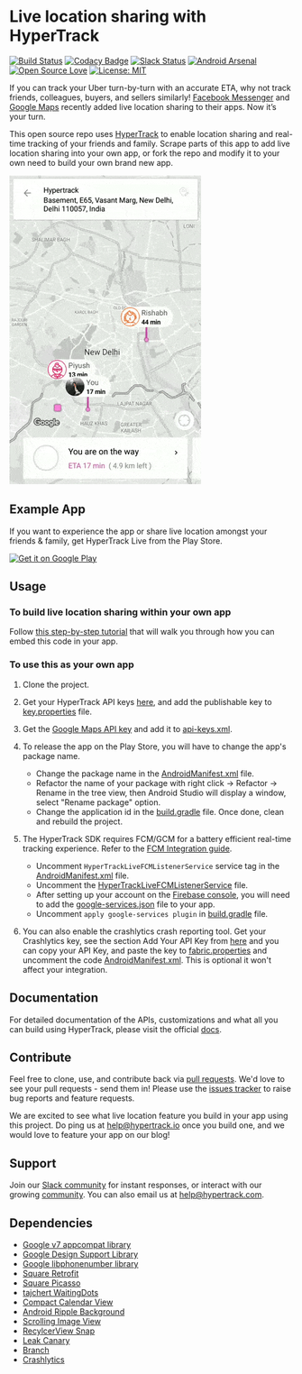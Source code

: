 # Live location sharing with HyperTrack
[![Build Status](https://travis-ci.org/hypertrack/hypertrack-live-android.svg?branch=master)](https://travis-ci.org/hypertrack/hypertrack-live-android) [![Codacy Badge](https://api.codacy.com/project/badge/Grade/4fad0c93fd3749d690571a7a728ce047)](https://www.codacy.com/app/piyushguptaece/hypertrack-live-android?utm_source=github.com&utm_medium=referral&utm_content=hypertrack/hypertrack-live-android&utm_campaign=badger) [![Slack Status](http://slack.hypertrack.com/badge.svg)](http://slack.hypertrack.com) [![Android Arsenal](https://img.shields.io/badge/Android%20Arsenal-HyperTrack%20Live-brightgreen.svg?style=flat)](https://android-arsenal.com/details/3/5754) [![Open Source Love](https://badges.frapsoft.com/os/v1/open-source.svg?v=103)](https://opensource.org/licenses/MIT) [![License: MIT](https://img.shields.io/badge/License-MIT-yellow.svg)](https://opensource.org/licenses/MIT)

If you can track your Uber turn-by-turn with an accurate ETA, why not track friends, colleagues, buyers, and sellers similarly! [Facebook Messenger](https://newsroom.fb.com/news/2017/03/introducing-live-location-in-messenger/) and [Google Maps](https://blog.google/products/maps/share-your-trips-and-real-time-location-google-maps/) recently added live location sharing to their apps. Now it’s your turn.
 
This open source repo uses [HyperTrack](https://www.hypertrack.com) to enable location sharing and real-time tracking of your friends and family. Scrape parts of this app to add live location sharing into your own app, or fork the repo and modify it to your own need to build your own brand new app.

![Live Tracking Demo](asset/live_location_sharing.gif)

## Example App
If you want to experience the app or share live location amongst your friends & family, get HyperTrack Live from the Play Store.

<a href='https://play.google.com/store/apps/details?id=io.hypertrack.sendeta&pcampaignid=MKT-Other-global-all-co-prtnr-py-PartBadge-Mar2515-1'><img alt='Get it on Google Play' src='https://play.google.com/intl/en_us/badges/images/generic/en_badge_web_generic.png' width="150"/></a>

## Usage
### To build live location sharing within your own app

Follow [this step-by-step tutorial](https://www.hypertrack.com/tutorials/live-location-sharing-android-messaging-app) that will walk you through how you can embed this code in your app.

### To use this as your own app

1. Clone the project.
    
2. Get your HyperTrack API keys [here](https://dashboard.hypertrack.com/signup), and add the publishable key to [key.properties](https://github.com/hypertrack/hypertrack-live-android/blob/master/key.properties) file.
    
3. Get the [Google Maps API key](https://developers.google.com/maps/documentation/android-api/signup) and add it to [api-keys.xml](https://github.com/hypertrack/hypertrack-live-android/blob/master/app/src/main/res/values/api-keys.xml).
    
4. To release the app on the Play Store, you will have to change the app's package name.
   - Change the package name in the [AndroidManifest.xml](https://github.com/hypertrack/hypertrack-live-android/blob/master/app/src/main/AndroidManifest.xml#L4) file.
   - Refactor the name of your package with right click → Refactor → Rename in the tree view, then Android Studio will display a window, select "Rename package" option.
   - Change the application id in the [build.gradle](https://github.com/hypertrack/hypertrack-live-android/blob/master/app/build.gradle#L60) file. Once done, clean and rebuild the project.
        
5. The HyperTrack SDK requires FCM/GCM for a battery efficient real-time tracking experience. Refer to the [FCM Integration guide](https://docs.hypertrack.com/sdks/android/guides/gcm-integration.html).
   - Uncomment `HyperTrackLiveFCMListenerService` service tag in the [AndroidManifest.xml](https://github.com/hypertrack/hypertrack-live-android/blob/master/app/src/main/AndroidManifest.xml#L198) file.
   - Uncomment the [HyperTrackLiveFCMListenerService](https://github.com/hypertrack/hypertrack-live-android/blob/master/app/src/main/java/io/hypertrack/sendeta/service/HyperTrackLiveFCMListenerService.java#L32) file.
   - After setting up your account on the [Firebase console](https://console.firebase.google.com), you will need to add the [google-services.json](https://support.google.com/firebase/answer/7015592) file to your app.
   - Uncomment `apply google-services plugin` in [build.gradle](https://github.com/hypertrack/hypertrack-live-android/blob/master/app/build.gradle#L124) file.
   
6. You can also enable the crashlytics crash reporting tool. Get your Crashlytics key, see the section Add Your API Key from [here](https://fabric.io/kits/android/crashlytics/install) and you can copy your API Key, and paste the key to [fabric.properties](https://github.com/hypertrack/hypertrack-live-android/blob/master/app/fabric.properties) and uncomment the code [AndroidManifest.xml](https://github.com/hypertrack/hypertrack-live-android/blob/master/app/src/main/AndroidManifest.xml#L171). This is optional it won't affect your integration.
 
## Documentation
For detailed documentation of the APIs, customizations and what all you can build using HyperTrack, please visit the official [docs](https://docs.hypertrack.com/).

## Contribute
Feel free to clone, use, and contribute back via [pull requests](https://help.github.com/articles/about-pull-requests/). We'd love to see your pull requests - send them in! Please use the [issues tracker](https://github.com/hypertrack/hypertrack-live-android/issues) to raise bug reports and feature requests.

We are excited to see what live location feature you build in your app using this project. Do ping us at help@hypertrack.io once you build one, and we would love to feature your app on our blog!

## Support
Join our [Slack community](http://slack.hypertrack.com) for instant responses, or interact with our growing [community](https://community.hypertrack.com). You can also email us at help@hypertrack.com.

## Dependencies
* [Google v7 appcompat library](https://developer.android.com/topic/libraries/support-library/packages.html#v7-appcompat)
* [Google Design Support Library](https://developer.android.com/topic/libraries/support-library/packages.html#design)
* [Google libphonenumber library](https://github.com/googlei18n/libphonenumber/)
* [Square Retrofit](https://github.com/square/retrofit)
* [Square Picasso](https://github.com/square/picasso)
* [tajchert WaitingDots](https://github.com/tajchert/WaitingDots)
* [Compact Calendar View](https://github.com/SundeepK/CompactCalendarView)
* [Android Ripple Background](https://github.com/skyfishjy/android-ripple-background)
* [Scrolling Image View](https://github.com/Q42/AndroidScrollingImageView)
* [RecylcerView Snap](https://github.com/rubensousa/RecyclerViewSnap)
* [Leak Canary](https://github.com/square/leakcanary)
* [Branch](https://branch.io/)
* [Crashlytics](https://fabric.io/kits/android/crashlytics)

